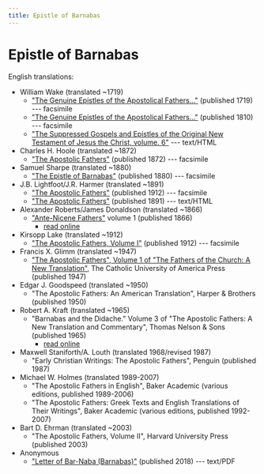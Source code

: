 ```yaml
---
title: Epistle of Barnabas
---
```


# Epistle of Barnabas

English translations:

* William Wake (translated ~1719)
  * ["The Genuine Epistles of the Apostolical Fathers..."](https://archive.org/details/genuineepistleso1719wake) (published 1719) --- facsimile
  * ["The Genuine Epistles of the Apostolical Fathers..."](https://archive.org/details/genuineepistleso01wake) (published 1810) --- facsimile
  * ["The Suppressed Gospels and Epistles of the Original New Testament of Jesus the Christ, volume. 6"](http://www.gutenberg.org/ebooks/6512) --- text/HTML
* Charles H. Hoole (translated ~1872)
  * ["The Apostolic Fathers"](https://archive.org/details/apostolicfather00hoolgoog) (published 1872) --- facsimile
* Samuel Sharpe (translated ~1880)
  * ["The Epistle of Barnabas"](https://archive.org/details/epistleofbarnaba00barn) (published 1880) --- facsimile
* J.B. Lightfoot/J.R. Harmer (translated ~1891)
  * ["The Apostolic Fathers"](https://archive.org/details/a590752000clemuoft) (published 1912) --- facsimile
  * ["The Apostolic Fathers"](http://www.katapi.org.uk/ApostolicFathers/ApFathers-Contents.html) (published 1891) --- text/HTML
* Alexander Roberts/James Donaldson (translated ~1866)
  * ["Ante-Nicene Fathers"](anf.html) volume 1 (published 1866)
    * [read online](http://www.ccel.org/ccel/schaff/anf01.vi.i.html)
* Kirsopp Lake (translated ~1912)
  * ["The Apostolic Fathers, Volume I"](https://archive.org/details/apostolicfathers01lake) (published 1912) --- facsimile
* Francis X. Glimm (translated ~1947)
  * ["The Apostolic Fathers", Volume 1 of "The Fathers of the Church: A New Translation"](https://archive.org/details/in.ernet.dli.2015.58476), The Catholic University of America Press (published 1947)
* Edgar J. Goodspeed (translated ~1950)
  * "The Apostolic Fathers: An American Translation", Harper & Brothers (published 1950)
* Robert A. Kraft (translated ~1965)
  * "Barnabas and the Didache." Volume 3 of "The Apostolic Fathers: A New Translation and Commentary", Thomas Nelson & Sons (published 1965)
    * [read online](http://ccat.sas.upenn.edu/rak/publics/barn/barndidintro.htm) 
* Maxwell Staniforth/A. Louth (translated 1968/revised 1987)
  * "Early Christian Writings: The Apostolic Fathers", Penguin (published 1987)
* Michael W. Holmes (translated 1989-2007)
  * "The Apostolic Fathers in English", Baker Academic (various editions, published 1989-2006)
  * "The Apostolic Fathers: Greek Texts and English Translations of Their Writings", Baker Academic (various editions, published 1992-2007)
* Bart D. Ehrman (translated ~2003)
  * "The Apostolic Fathers, Volume II", Harvard University Press (published 2003)
* Anonymous
  * ["Letter of Bar-Naba (Barnabas)"](http://www.biblicalaudio.com/text/barnabas.pdf) (published 2018) --- text/PDF
